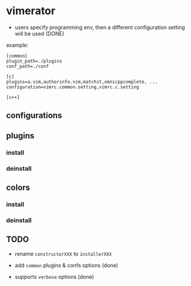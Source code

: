 vimerator
================================================================================

- users specify programming env, then a different configuration setting will be 
  used (DONE)

example:

    [common]
    plugin_path=./plugins
    conf_path=./conf

    [c]
    plugins=a.vim,authorinfo.vim,matchit,omnicppcomplete, ...
    configuration=vimrc.common.setting,vimrc.c.setting
    
    [c++]



configurations
----------------------------------------


plugins
----------------------------------------

### install ###

### deinstall ###



colors
----------------------------------------

### install ###

### deinstall ###


TODO
----------------------------------------
- rename `constructorXXX` to `installerXXX`

- add `common` plugins & confs options (done)

- supports `verbose` options (done)
